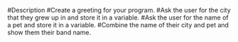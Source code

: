 #Description
#Create a greeting for your program.
#Ask the user for the city that they grew up in and store it in a variable.
#Ask the user for the name of a pet and store it in a variable.
#Combine the name of their city and pet and show them their band name.
